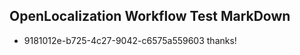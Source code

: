 ## OpenLocalization Workflow Test MarkDown
* 9181012e-b725-4c27-9042-c6575a559603 thanks!

<!--HONumber=Aug16_HO4-->



